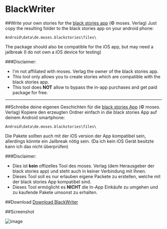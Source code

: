 # BlackWriter
##Write your own stories for the [black stories app](https://play.google.com/store/apps/details?id=de.moses.blackstories&hl=de) (© moses. Verlag)
Just copy the resulting folder to the black stories app on your android phone:

```
Android\data\de.moses.blackstories\files\
```

The package should also be compatible for the iOS app, but may need a jailbreak
(I do not own a iOS device for testing)

###Disclaimer:
- I'm not affiliated with moses. Verlag the owner of the black stories app. 
- This tool only allows you to create stories which are compatible with the black stories app.
- This tool does **NOT** allow to bypass the in-app purchases and get paid package for free.

---
##Schreibe deine eigenen Geschichten für die [black stories App](https://play.google.com/store/apps/details?id=de.moses.blackstories&hl=de) (© moses. Verlag)
Kopiere den erzeugten Ordner einfach in die black stories App auf deinem Android smartphone:

```
Android\data\de.moses.blackstories\files\
```

Die Pakete sollten auch mit der iOS version der App kompatibel sein, allerdings könnte ein Jailbreak nötig sein. (Da ich kein iOS Gerät besitzte kann ich das nicht überprüfen)

###Disclaimer:
- Dies ist **kein** offizelles Tool des moses. Verlag (dem Herausgeber der black stories app) und steht auch in keiner Verbindung mit Ihnen. 
- Dieses Tool soll es nur erlauben eigene Packete zu erstellen, welche mit der black stories App kompatibel sind.
- Dieses Tool ermöglicht es **NICHT** die In-App Einkäufe zu umgehen und zu kaufende Pakete umsonst zu erhalten.

##Download
[Download BlackWriter](https://github.com/lukeIam/BlackWriter/blob/master/Dist/BlackWriter.exe?raw=true)

##Screenshot

![image](https://cloud.githubusercontent.com/assets/5115160/7469254/724894e8-f311-11e4-847d-bf7fbf20b9af.png)
